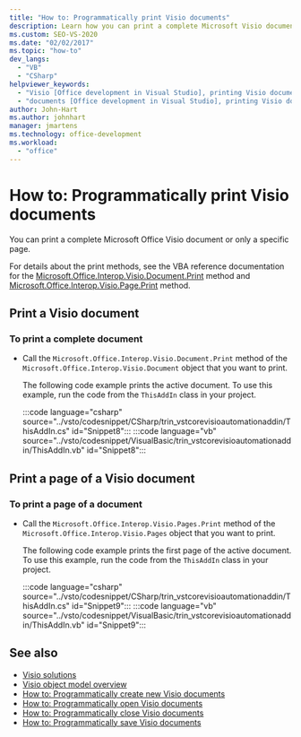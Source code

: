 ```yaml
---
title: "How to: Programmatically print Visio documents"
description: Learn how you can print a complete Microsoft Visio document or only print a specific page in that document.
ms.custom: SEO-VS-2020
ms.date: "02/02/2017"
ms.topic: "how-to"
dev_langs:
  - "VB"
  - "CSharp"
helpviewer_keywords:
  - "Visio [Office development in Visual Studio], printing Visio documents"
  - "documents [Office development in Visual Studio], printing Visio documents"
author: John-Hart
ms.author: johnhart
manager: jmartens
ms.technology: office-development
ms.workload:
  - "office"
---
```

# How to: Programmatically print Visio documents
  You can print a complete Microsoft Office Visio document or only a specific page.

 For details about the print methods, see the VBA reference documentation for the [Microsoft.Office.Interop.Visio.Document.Print](/office/vba/api/Visio.Document.Print) method and [Microsoft.Office.Interop.Visio.Page.Print](/office/vba/api/Visio.Page.Print) method.

## Print a Visio document

### To print a complete document

- Call the `Microsoft.Office.Interop.Visio.Document.Print` method of the `Microsoft.Office.Interop.Visio.Document` object that you want to print.

     The following code example prints the active document. To use this example, run the code from the `ThisAddIn` class in your project.

     :::code language="csharp" source="../vsto/codesnippet/CSharp/trin_vstcorevisioautomationaddin/ThisAddIn.cs" id="Snippet8":::
     :::code language="vb" source="../vsto/codesnippet/VisualBasic/trin_vstcorevisioautomationaddin/ThisAddIn.vb" id="Snippet8":::

## Print a page of a Visio document

### To print a page of a document

- Call the `Microsoft.Office.Interop.Visio.Pages.Print` method of the `Microsoft.Office.Interop.Visio.Pages` object that you want to print.

     The following code example prints the first page of the active document. To use this example, run the code from the `ThisAddIn` class in your project.

     :::code language="csharp" source="../vsto/codesnippet/CSharp/trin_vstcorevisioautomationaddin/ThisAddIn.cs" id="Snippet9":::
     :::code language="vb" source="../vsto/codesnippet/VisualBasic/trin_vstcorevisioautomationaddin/ThisAddIn.vb" id="Snippet9":::

## See also
- [Visio solutions](../vsto/visio-solutions.md)
- [Visio object model overview](../vsto/visio-object-model-overview.md)
- [How to: Programmatically create new Visio documents](../vsto/how-to-programmatically-create-new-visio-documents.md)
- [How to: Programmatically open Visio documents](../vsto/how-to-programmatically-open-visio-documents.md)
- [How to: Programmatically close Visio documents](../vsto/how-to-programmatically-close-visio-documents.md)
- [How to: Programmatically save Visio documents](../vsto/how-to-programmatically-save-visio-documents.md)
